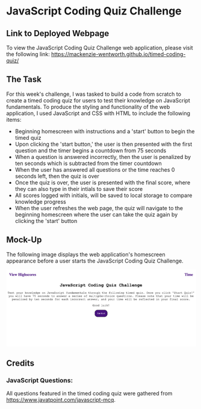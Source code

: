 # JavaScript Coding Quiz Challenge

## Link to Deployed Webpage 
To view the JavaScript Coding Quiz Challenge web application, please visit the following link: https://mackenzie-wentworth.github.io/timed-coding-quiz/


## The Task

For this week's challenge, I was tasked to build a code from scratch to create a timed coding quiz for users to test their knowledge on JavaScript fundamentals. To produce the styling and functionality of the web application, I used JavaScript and CSS with HTML to include the following items:

* Beginning homescreen with instructions and a 'start' button to begin the timed quiz
* Upon clicking the 'start button,' the user is then presented with the first question and the timer begins a countdown from 75 seconds
* When a question is answered incorrectly, then the user is penalized by ten seconds which is subtracted from the timer countdown
* When  the user has answered all questions or the time reaches 0 seconds left, then the quiz is over
* Once the quiz is over, the user is presented with the final score, where they can also type in their intials to save their score
* All scores logged with initials, will be saved to local storage to compare knowledge progress
* When the user refreshes the web page, the quiz will navigate to the beginning homescreen where the user can take the quiz again by clicking the 'start' button


## Mock-Up

The following image displays the web application's homescreen appearance before a user starts the JavaScript Coding Quiz Challenge.

![An image of the beginning screen when a user enters the web application for the JavaScript Coding Quiz Challenge.](./assets/images/coding-quiz-deployed-webpage.png)

## Credits

### JavaScript Questions:
All questions featured in the timed coding quiz were gathered from https://www.javatpoint.com/javascript-mcq.
